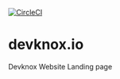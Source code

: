 
[![CircleCI](https://circleci.com/gh/appknox/devknox.io.svg?style=svg)](https://circleci.com/gh/appknox/devknox.io)

# devknox.io
Devknox Website Landing page
